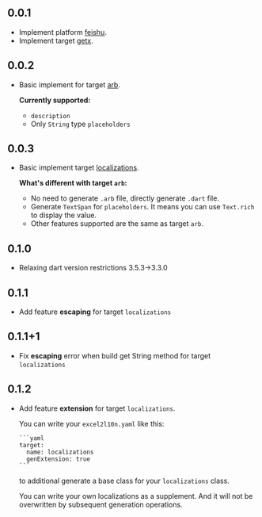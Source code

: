## 0.0.1

* Implement platform [feishu](https://open.feishu.cn/).
* Implement target [getx](https://pub.dev/packages/get#translations).

## 0.0.2

* Basic implement for target [arb](https://github.com/google/app-resource-bundle/wiki/ApplicationResourceBundleSpecification).

  **Currently supported:**

  * `description`
  * Only `String` type `placeholders`

## 0.0.3

* Basic implement target [localizations](https://docs.flutter.dev/ui/accessibility-and-internationalization/internationalization).

  **What's different with target `arb`:**

  * No need to generate `.arb` file, directly generate `.dart` file.
  * Generate `TextSpan` for `placeholders`. It means you can use `Text.rich` to display the value.
  * Other features supported are the same as target `arb`.

## 0.1.0

* Relaxing dart version restrictions 3.5.3->3.3.0

## 0.1.1

* Add feature **escaping** for target `localizations`

## 0.1.1+1

* Fix **escaping** error when build get String method for target `localizations`

## 0.1.2

* Add feature **extension** for target `localizations`.

    You can write your `excel2l10n.yaml` like this:

      ```yaml
      target:
        name: localizations
        genExtension: true
      ```

    to additional generate a base class for your `localizations` class.

    You can write your own localizations as a supplement. And it will not be 
    overwritten by subsequent generation operations.
